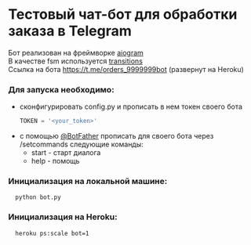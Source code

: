 # Тестовый чат-бот для обработки заказа в Telegram
Бот реализован на фреймворке [aiogram](https://github.com/aiogram/aiogram)
<br>В качестве fsm используется [transitions](https://github.com/pytransitions/transitions)
<br>Ссылка на бота https://t.me/orders_9999999bot (развернут на Heroku)
### Для запуска необходимо:
* сконфигурировать config.py и прописать в нем токен своего бота
  ```python
  TOKEN = '<your_token>'
  ```
* c помощью [@BotFather](https://telegram.me/BotFather) прописать для своего бота через /setcommands следующие команды:
  - start - старт диалога
  - help - помощь
### Инициализация на локальной машине:
  ```shell
    python bot.py
  ```
### Инициализация на Heroku:
  ```bash
    heroku ps:scale bot=1
  ```